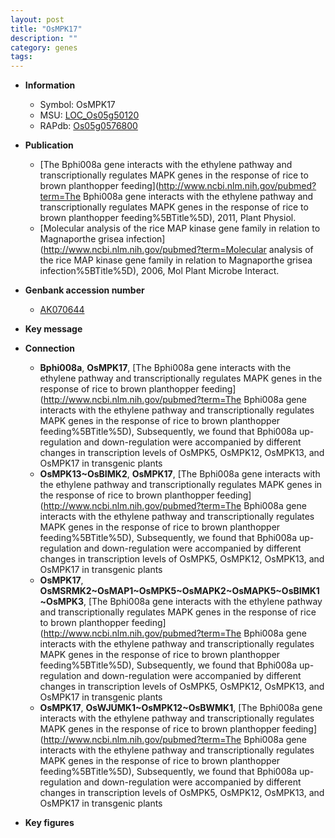 ```yaml
---
layout: post
title: "OsMPK17"
description: ""
category: genes
tags: 
---
```


* **Information**  
    + Symbol: OsMPK17  
    + MSU: [LOC_Os05g50120](http://rice.plantbiology.msu.edu/cgi-bin/ORF_infopage.cgi?orf=LOC_Os05g50120)  
    + RAPdb: [Os05g0576800](http://rapdb.dna.affrc.go.jp/viewer/gbrowse_details/irgsp1?name=Os05g0576800)  

* **Publication**  
    + [The Bphi008a gene interacts with the ethylene pathway and transcriptionally regulates MAPK genes in the response of rice to brown planthopper feeding](http://www.ncbi.nlm.nih.gov/pubmed?term=The Bphi008a gene interacts with the ethylene pathway and transcriptionally regulates MAPK genes in the response of rice to brown planthopper feeding%5BTitle%5D), 2011, Plant Physiol.
    + [Molecular analysis of the rice MAP kinase gene family in relation to Magnaporthe grisea infection](http://www.ncbi.nlm.nih.gov/pubmed?term=Molecular analysis of the rice MAP kinase gene family in relation to Magnaporthe grisea infection%5BTitle%5D), 2006, Mol Plant Microbe Interact.

* **Genbank accession number**  
    + [AK070644](http://www.ncbi.nlm.nih.gov/nuccore/AK070644)

* **Key message**  

* **Connection**  
    + __Bphi008a__, __OsMPK17__, [The Bphi008a gene interacts with the ethylene pathway and transcriptionally regulates MAPK genes in the response of rice to brown planthopper feeding](http://www.ncbi.nlm.nih.gov/pubmed?term=The Bphi008a gene interacts with the ethylene pathway and transcriptionally regulates MAPK genes in the response of rice to brown planthopper feeding%5BTitle%5D), Subsequently, we found that Bphi008a up-regulation and down-regulation were accompanied by different changes in transcription levels of OsMPK5, OsMPK12, OsMPK13, and OsMPK17 in transgenic plants
    + __OsMPK13~OsBIMK2__, __OsMPK17__, [The Bphi008a gene interacts with the ethylene pathway and transcriptionally regulates MAPK genes in the response of rice to brown planthopper feeding](http://www.ncbi.nlm.nih.gov/pubmed?term=The Bphi008a gene interacts with the ethylene pathway and transcriptionally regulates MAPK genes in the response of rice to brown planthopper feeding%5BTitle%5D), Subsequently, we found that Bphi008a up-regulation and down-regulation were accompanied by different changes in transcription levels of OsMPK5, OsMPK12, OsMPK13, and OsMPK17 in transgenic plants
    + __OsMPK17__, __OsMSRMK2~OsMAP1~OsMPK5~OsMAPK2~OsMAPK5~OsBIMK1~OsMPK3__, [The Bphi008a gene interacts with the ethylene pathway and transcriptionally regulates MAPK genes in the response of rice to brown planthopper feeding](http://www.ncbi.nlm.nih.gov/pubmed?term=The Bphi008a gene interacts with the ethylene pathway and transcriptionally regulates MAPK genes in the response of rice to brown planthopper feeding%5BTitle%5D), Subsequently, we found that Bphi008a up-regulation and down-regulation were accompanied by different changes in transcription levels of OsMPK5, OsMPK12, OsMPK13, and OsMPK17 in transgenic plants
    + __OsMPK17__, __OsWJUMK1~OsMPK12~OsBWMK1__, [The Bphi008a gene interacts with the ethylene pathway and transcriptionally regulates MAPK genes in the response of rice to brown planthopper feeding](http://www.ncbi.nlm.nih.gov/pubmed?term=The Bphi008a gene interacts with the ethylene pathway and transcriptionally regulates MAPK genes in the response of rice to brown planthopper feeding%5BTitle%5D), Subsequently, we found that Bphi008a up-regulation and down-regulation were accompanied by different changes in transcription levels of OsMPK5, OsMPK12, OsMPK13, and OsMPK17 in transgenic plants

* **Key figures**  


